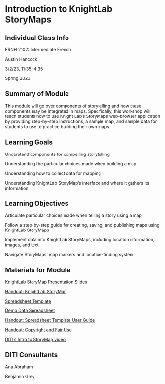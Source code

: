 # Introduction to KnightLab StoryMaps

## Individual Class Info


FRNH 2102: Intermediate French


Austin Hancock


3/2/23, 11:35; 4:35 

Spring 2023


## Summary of Module
This module will go over components of storytelling and how these components may be integrated in maps. Specifically, this workshop will teach students how to use Knight Lab’s StoryMaps web-browser application by providing step-by-step instructions, a sample map, and sample data for students to use to practice building their own maps. 

## Learning Goals

Understand components for compelling storytelling

Understanding the particular choices made when building a map

Understanding how to collect data for mapping

Understanding KnightLab StoryMap’s interface and where it gathers its information

## Learning Objectives

Articulate particular choices made when telling a story using a map

Follow a step-by-step guide for creating, saving, and publishing maps using KnightLab StoryMaps

Implement data into KnightLab StoryMaps, including location information, images, and text

Navigate StoryMaps’ map markers and location-finding system


## Materials for Module
[KnightLab StoryMap Presentation Slides](https://github.com/NULabNortheastern/digitalassignmentshowcase/blob/master/mapping/sp23-hancock-FRNH2102-storymap/Hancock_Intro-to-StoryMap.pdf) 

[Handout: KnightLab StoryMap](https://github.com/NULabNortheastern/digitalassignmentshowcase/blob/master/handouts/mapping/Handout-StoryMap.pdf)

[Spreadsheet Template](https://github.com/NULabNortheastern/digitalassignmentshowcase/blob/master/mapping/sp23-hancock-FRNH2102-storymap/StoryMap%20Spreadsheet%20Template.xlsx)

[Demo Data Spreadsheet](https://docs.google.com/spreadsheets/d/1_V-GX-P-4QynUdETX2MO0WF6CsmKaXP0AA3CHAUj2w0/edit#gid=0)

[Handout: Spreadsheet Template User Guide](https://github.com/NULabNortheastern/digitalassignmentshowcase/blob/master/handouts/mapping/Handout-StoryMap_Spreadsheet_Template.pdf)

[Handout: Copyright and Fair Use](https://github.com/NULabNortheastern/digitalassignmentshowcase/blob/master/handouts/Copyright-Fair-Use.pdf)

[DITI’s Intro to StoryMap video](https://youtu.be/X33ud7RYZFg) 


## DITI Consultants
Ana Abraham

Benjamin Grey


